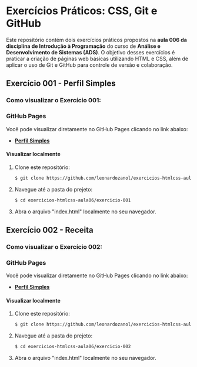 # Exercícios Práticos: CSS, Git e GitHub

Este repositório contém dois exercícios práticos propostos na **aula 006 da disciplina de Introdução à Programação** do curso de **Análise e Desenvolvimento de Sistemas (ADS)**. O objetivo desses exercícios é praticar a criação de páginas web básicas utilizando HTML e CSS, além de aplicar o uso de Git e GitHub para controle de versão e colaboração.

## Exercício 001 - Perfil Simples

### Como visualizar o Exercício 001:

### GitHub Pages
Você pode visualizar diretamente no GitHub Pages clicando no link abaixo:
- **[Perfil Simples](https://leonardozanol.github.io/exercicios-htmlcss-aula06/exercicio-001/)**

#### Visualizar localmente
1. Clone este repositório:
    ```bash
    $ git clone https://github.com/leonardozanol/exercicios-htmlcss-aula06.git
    ````
2. Navegue até a pasta do prejeto:
    ```bash
    $ cd exercicios-htmlcss-aula06/exercicio-001
    ````

3. Abra o arquivo "index.html" localmente no seu navegador.

## Exercício 002 - Receita

### Como visualizar o Exercício 002:

### GitHub Pages
Você pode visualizar diretamente no GitHub Pages clicando no link abaixo:
- **[Perfil Simples](https://leonardozanol.github.io/exercicios-htmlcss-aula06/exercicio-002/)**

#### Visualizar localmente
1. Clone este repositório:
    ```bash
    $ git clone https://github.com/leonardozanol/exercicios-htmlcss-aula06.git
    ````
2. Navegue até a pasta do prejeto:
    ```bash
    $ cd exercicios-htmlcss-aula06/exercicio-002
    ````

3. Abra o arquivo "index.html" localmente no seu navegador.